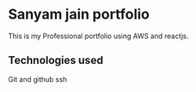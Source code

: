 # Sanyam jain portfolio
This is my Professional portfolio using AWS and reactjs.

## Technologies used

Git and github
ssh
